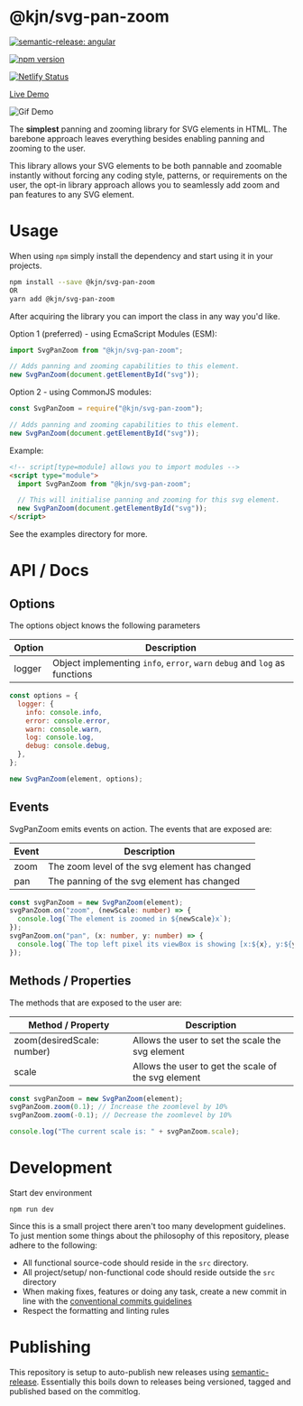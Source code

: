 # @kjn/svg-pan-zoom

[![semantic-release: angular](https://img.shields.io/badge/semantic--release-angular-e10079?logo=semantic-release)](https://github.com/semantic-release/semantic-release)

[![npm version](https://badge.fury.io/js/@kjn%2Fsvg-pan-zoom.svg)](https://badge.fury.io/js/@kjn%2Fsvg-pan-zoom)

[![Netlify Status](https://api.netlify.com/api/v1/badges/ce5ba025-6a43-4aaa-83f5-c7175ddbdc3f/deploy-status)](https://app.netlify.com/sites/kjn-svg-pan-zoom/deploys)

[Live Demo](http://kjn-svg-pan-zoom.netlify.app)

![Gif Demo](http://kjn-svg-pan-zoom.netlify.app/demo.gif)

The **simplest** panning and zooming library for SVG elements in HTML. The barebone approach leaves
everything besides enabling panning and zooming to the user.

This library allows your SVG elements to be both pannable and zoomable instantly without forcing
any coding style, patterns, or requirements on the user, the opt-in library approach allows you to
seamlessly add zoom and pan features to any SVG element.

# Usage

When using `npm` simply install the dependency and start using it in your projects.

```sh
npm install --save @kjn/svg-pan-zoom
OR
yarn add @kjn/svg-pan-zoom
```

After acquiring the library you can import the class in any way you'd like.

Option 1 (preferred) - using EcmaScript Modules (ESM):

```js
import SvgPanZoom from "@kjn/svg-pan-zoom";

// Adds panning and zooming capabilities to this element.
new SvgPanZoom(document.getElementById("svg"));
```

Option 2 - using CommonJS modules:

```js
const SvgPanZoom = require("@kjn/svg-pan-zoom");

// Adds panning and zooming capabilities to this element.
new SvgPanZoom(document.getElementById("svg"));
```

Example:

```html
<!-- script[type=module] allows you to import modules -->
<script type="module">
  import SvgPanZoom from "@kjn/svg-pan-zoom";

  // This will initialise panning and zooming for this svg element.
  new SvgPanZoom(document.getElementById("svg"));
</script>
```

See the examples directory for more.

# API / Docs

## Options

The options object knows the following parameters

| Option | Description                                                                |
| ------ | -------------------------------------------------------------------------- |
| logger | Object implementing `info`, `error`, `warn` `debug` and `log` as functions |

```js
const options = {
  logger: {
    info: console.info,
    error: console.error,
    warn: console.warn,
    log: console.log,
    debug: console.debug,
  },
};

new SvgPanZoom(element, options);
```

## Events

SvgPanZoom emits events on action. The events that are exposed are:

| Event | Description                                   |
| ----- | --------------------------------------------- |
| zoom  | The zoom level of the svg element has changed |
| pan   | The panning of the svg element has changed    |

```ts
const svgPanZoom = new SvgPanZoom(element);
svgPanZoom.on("zoom", (newScale: number) => {
  console.log(`The element is zoomed in ${newScale}x`);
});
svgPanZoom.on("pan", (x: number, y: number) => {
  console.log(`The top left pixel its viewBox is showing [x:${x}, y:${y}]`);
});
```

## Methods / Properties

The methods that are exposed to the user are:

| Method / Property          | Description                                         |
| -------------------------- | --------------------------------------------------- |
| zoom(desiredScale: number) | Allows the user to set the scale the svg element    |
| scale                      | Allows the user to get the scale of the svg element |

```js
const svgPanZoom = new SvgPanZoom(element);
svgPanZoom.zoom(0.1); // Increase the zoomlevel by 10%
svgPanZoom.zoom(-0.1); // Decrease the zoomlevel by 10%

console.log("The current scale is: " + svgPanZoom.scale);
```

# Development

Start dev environment

```
npm run dev
```

Since this is a small project there aren't too many development guidelines.
To just mention some things about the philosophy of this repository, please adhere to the following:

- All functional source-code should reside in the `src` directory.
- All project/setup/ non-functional code should reside outside the `src` directory
- When making fixes, features or doing any task, create a new commit in line with the [conventional
  commits guidelines](https://www.conventionalcommits.org/en/v1.0.0/)
- Respect the formatting and linting rules

# Publishing

This repository is setup to auto-publish new releases using [semantic-release](https://github.com/semantic-release/semantic-release).
Essentially this boils down to releases being versioned, tagged and published based on the
commitlog.
